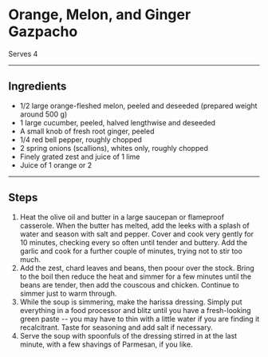 # Orange, Melon, and Ginger Gazpacho

Serves 4

---

## Ingredients

* 1/2 large orange-fleshed melon, peeled and deseeded (prepared weight around 500 g)
* 1 large cucumber, peeled, halved lengthwise and deseeded
* A small knob of fresh root ginger, peeled
* 1/4 red bell pepper, roughly chopped
* 2 spring onions (scallions), whites only, roughly chopped
* Finely grated zest and juice of 1 lime
* Juice of 1 orange or 2 


---

## Steps

1.  Heat the olive oil and butter in a large saucepan or flameproof casserole. When the butter has melted, add the leeks with a splash of water and season with salt and pepper. Cover and cook very gently for 10 minutes, checking every so often until tender and buttery. Add the garlic and cook for a further couple of minutes, trying not to stir too much.
2.  Add the zest, chard leaves and beans, then poour over the stock. Bring to the boil then reduce the heat and simmer for a few minutes until the beans are tender, then add the couscous and chicken. Continue to simmer just to warm through.
3.  While the soup is simmering, make the harissa dressing. Simply put everything in a food processor and blitz until you have a fresh-looking green paste -- you may have to thin with a little water if you are finding it recalcitrant. Taste for seasoning and add salt if necessary.
4.  Serve the soup with spoonfuls of the dressing stirred in at the last minute, with a few shavings of Parmesan, if you like.